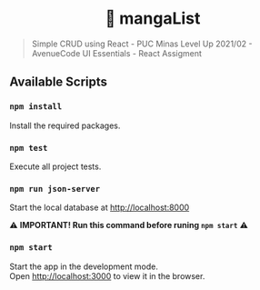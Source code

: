 <h1 align="center">📖 mangaList</h1>

> Simple CRUD using React - PUC Minas Level Up 2021/02 - AvenueCode UI Essentials - React Assigment

## Available Scripts

### `npm install`

Install the required packages.

### `npm test`

Execute all project tests.

### `npm run json-server`

Start the local database at [http://localhost:8000](http://localhost:3000)

⚠️ **IMPORTANT! Run this command before runing `npm start`** ⚠️

### `npm start`

Start the app in the development mode.\
Open [http://localhost:3000](http://localhost:3000) to view it in the browser.
